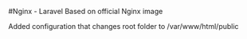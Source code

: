 #Nginx - Laravel
Based on official Nginx image 

Added configuration that changes root folder to /var/www/html/public 
